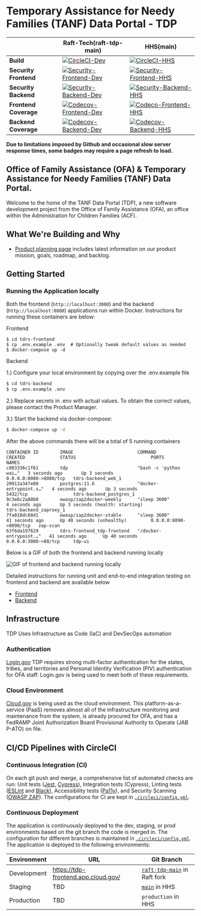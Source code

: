 # Temporary Assistance for Needy Families (TANF) Data Portal - TDP

|| Raft-Tech(raft-tdp-main) |  HHS(main) |
|---|---|---|
|**Build**| [![CircleCI-Dev](https://circleci.com/gh/raft-tech/TANF-app/tree/raft-tdp-main.svg?style=shield)](https://circleci.com/gh/raft-tech/TANF-app/tree/raft-tdp-main) | [![CircleCI-HHS](https://circleci.com/gh/HHS/TANF-app/tree/main.svg?style=shield)](https://circleci.com/gh/HHS/TANF-app/tree/main)|
|**Security Frontend**| [![Security-Frontend-Dev](https://snyk.io/test/github/raft-tech/TANF-app/badge.svg)](https://snyk.io/test/github/raft-tech/TANF-app)  | [![Security-Frontend-HHS](https://snyk.io/test/github/HHS/TANF-app/badge.svg)](https://snyk.io/test/github/HHS/TANF-app)|
|**Security Backend**| [![Security-Backend-Dev](https://snyk.io/test/github/raft-tech/TANF-app/badge.svg?targetFile=tdrs-backend/requirements.txt)](https://snyk.io/test/github/raft-tech/TANF-app) | [![Security-Backend-HHS](https://snyk.io/test/github/HHS/TANF-app/badge.svg?targetFile=tdrs-backend/requirements.txt)](https://snyk.io/test/github/HHS/TANF-app)
|**Frontend Coverage**| [![Codecov-Frontend-Dev](https://codecov.io/gh/raft-tech/TANF-app/branch/raft-tdp-main/graph/badge.svg?flag=dev-frontend)](https://codecov.io/gh/raft-tech/TANF-app?flag=dev-frontend) | [![Codeco-Frontend-HHS](https://codecov.io/gh/HHS/TANF-app/branch/main/graph/badge.svg?flag=main-frontend)](https://codecov.io/gh/HHS/TANF-app?flag=main-frontend)   |
|**Backend Coverage**|  [![Codecov-Backend-Dev](https://codecov.io/gh/raft-tech/TANF-app/branch/raft-tdp-main/graph/badge.svg?flag=dev-backend)](https://codecov.io/gh/raft-tech/TANF-app/branch/raft-tdp-main?flag=dev-backend)|   [![Codecov-Backend-HHS]( https://codecov.io/gh/HHS/TANF-app/branch/main/graph/badge.svg?flag=main-backend)](https://codecov.io/gh/HHS/TANF-app/branch/main?flag=main-backend) |

**Due to limitations imposed by Github and occasional slow server response times, some badges may require a page refresh to load.**

## Office of Family Assistance (OFA) & Temporary Assistance for Needy Families (TANF) Data Portal.

Welcome to the home of the TANF Data Portal (TDP), a new software development project from the Office of Family Assistance (OFA), an office within the Administration for Children Families (ACF).

## What We're Building and Why

- [Product planning page]( https://github.com/HHS/TANF-app/blob/main/docs/README.md) includes latest information on our product mission, goals, roadmap, and backlog. 

## Getting Started

### Running the Application locally

Both the frontend (`http://localhost:3000`) and the backend (`http://localhost:8080`) applications run within Docker.  Instructions for running these containers are below:

Frontend
```
$ cd tdrs-frontend
$ cp .env.example .env  # Optionally tweak default values as needed
$ docker-compose up -d
```
Backend

1.) Configure your local environment by copying over the .env.example file

```bash
$ cd tdrs-backend
$ cp .env.example .env
```

2.) Replace secrets in .env with actual values. To obtain the correct values, please contact the Product Manager.

3.) Start the backend via docker-compose: 

```bash
$ docker-compose up -d
```

After the above commands there will be a total of 5 running containers

```
CONTAINER ID        IMAGE                        COMMAND                  CREATED             STATUS                            PORTS                    NAMES
c803336c1f61        tdp                          "bash -c 'python wai…"   3 seconds ago       Up 3 seconds                      0.0.0.0:8080->8080/tcp   tdrs-backend_web_1
20912a347e00        postgres:11.6                "docker-entrypoint.s…"   4 seconds ago       Up 3 seconds                      5432/tcp                 tdrs-backend_postgres_1
9c3e6c2a88b0        owasp/zap2docker-weekly      "sleep 3600"             4 seconds ago       Up 3 seconds (health: starting)                            tdrs-backend_zaproxy_1
7fa018dc68d1        owasp/zap2docker-stable      "sleep 3600"             41 seconds ago      Up 40 seconds (unhealthy)         0.0.0.0:8090->8090/tcp   zap-scan
63f6da197629        tdrs-frontend_tdp-frontend   "/docker-entrypoint.…"   41 seconds ago      Up 40 seconds                     0.0.0.0:3000->80/tcp     tdp-ui
```

Below is a GIF of both the frontend and backend running locally

![GIF of frontend and backend running locally](https://user-images.githubusercontent.com/44377678/104548466-e1022380-55fe-11eb-9a7b-eea7cda395d4.gif)

Detailed instructions for running unit and end-to-end integration testing on frontend and backend are available below

- [Frontend](https://github.com/HHS/TANF-app/tree/main/tdrs-frontend)
- [Backend](https://github.com/HHS/TANF-app/tree/main/tdrs-backend)


## Infrastructure

TDP Uses Infrastructure as Code (IaC) and DevSecOps automation

### Authentication

[Login.gov](https://login.gov/) TDP requires strong multi-factor authentication for the states, tribes, and territories and Personal Identity Verification (PIV) authentication for OFA staff. Login.gov is being used to meet both of these requirements. 

### Cloud Environment

[Cloud.gov](https://cloud.gov/) is being used as the cloud environment. This platform-as-a-service (PaaS) removes almost all of the infrastructure monitoring and maintenance from the system, is already procured for OFA, and has a FedRAMP Joint Authorization Board Provisional Authority to Operate (JAB P-ATO) on file. 

## CI/CD Pipelines with CircleCI

### Continuous Integration (CI)

On each git push and merge, a comprehensive list of automated checks are run: Unit tests ([Jest](https://jestjs.io/), [Cypress](https://www.cypress.io/)), Integration tests (Cypress), Linting tests ([ESLint](https://eslint.org/) and [Black](https://black.readthedocs.io/en/stable/)), Accessibility tests ([Pa11y](https://pa11y.org/)), and Security Scanning ([OWASP ZAP](https://owasp.org/www-project-zap/)). The configurations for CI are kept in [`.circleci/config.yml`](https://github.com/HHS/TANF-app/blob/main/.circleci/config.yml). 

### Continuous Deployment

The application is continuously deployed to the dev, staging, or prod environments based on the git branch the code is merged in. The configuration for different branches is maintained in [`.circleci/config.yml`](https://github.com/HHS/TANF-app/blob/main/.circleci/config.yml#L107). The application is deployed to the following environments:

Environment | URL | Git Branch
------------|----|-------------
Development | https://tdp-frontend.app.cloud.gov/ | [`raft-tdp-main`](https://github.com/raft-tech/TANF-app) in Raft fork
Staging | TBD | [`main`](https://github.com/HHS/TANF-app) in HHS
Production | TBD | `production` in HHS
